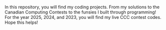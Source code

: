 In this repository, you will find my coding projects. From my solutions to the Canadian Computing Contests to the funsies I built through programming! For the year 2025, 2024, and 2023, you will find my live CCC contest codes. Hope this helps!

